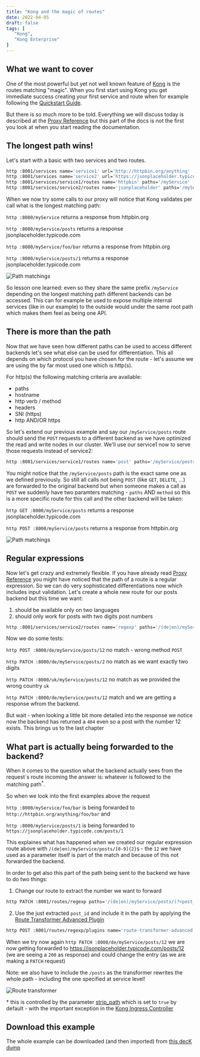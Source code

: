 ```yaml
---
title: "Kong and the magic of routes"
date: 2022-04-05
draft: false
tags: [
   "Kong",
   "Kong Enterprise"
]
---
```


## What we want to cover

One of the most powerful but yet not well known feature of [Kong](https://konghq.com/) is the routes matching "magic". When you first start using Kong you get immediate success creating your first service and route when for example following the [Quickstart Guide](https://docs.konghq.com/gateway/latest/get-started/quickstart/configuring-a-service/). 

But there is so much more to be told. Everything we will discuss today is described at the [Proxy Reference](https://docs.konghq.com/gateway/latest/reference/proxy/#routes-and-matching-capabilities) but this part of the docs  is not the first you look at when you start reading the documentation.

## The longest path wins!

Let's start with a basic with two services and two routes.

```bash
http :8001/services name='service1' url='http://httpbin.org/anything'
http :8001/services name='service2' url='https://jsonplaceholder.typicode.com/posts'
http :8001/services/service1/routes name='httpbin' paths='/myService' -f
http :8001/services/service2/routes name='jsonplaceholder' paths='/myService/posts' -f
```

When we now try some calls to our proxy will notice that Kong validates per call what is the longest matching path:

`http :8000/myService` returns a response from httpbin.org

`http :8000/myService/posts` returns a response jsonplaceholder.typicode.com

`http :8000/myService/foo/bar` returns a response from httpbin.org

`http :8000/myService/posts/1` returns a response jsonplaceholder.typicode.com

![Path matchings](/img/PathMatching.png)

So lesson one learned: even so they share the same prefix `/myService` depending on the longest matching path different backends can be accessed. This can for example be used to expose multiple internal services (like in our example) to the outside would under the same root path which makes them feel as being one API.

## There is more than the path

Now that we have seen how different paths can be used to access different backends let's see what else can be used for differentiation. This all depends on which protocol you have chosen for the route - let's assume we are using the by far most used one which is http(s).

For http(s) the following matching criteria are available:

* paths
* hostname
* http verb / method
* headers
* SNI (https)
* http AND/OR https

So let's extend our previous example and say our `/myService/posts` route should send the `POST` requests to a different backend as we have optimized the read and write nodes in our cluster. We'll use our service1 now to serve those requests instead of service2:

```bash
http :8001/services/service1/routes name='post' paths='/myService/posts' methods='POST' -f
```

You might notice that the `/myService/posts` path is the exact same one as we defined previously. So still all calls not being `POST` (like `GET`, `DELETE`, ...) are forwarded to the original backend but when someone makes a call as `POST` we suddenly have two paramters matching - `paths` AND `method` so this is a more specific route for this call and the other backend will be taken:

`http GET :8000/myService/posts` returns a response jsonplaceholder.typicode.com

`http POST :8000/myService/posts` returns a response from httpbin.org

![Path matchings](/img/HttpVerbMatching.png)

## Regular expressions

Now let's get crazy and extremely flexible. If you have already read [Proxy Reference](https://docs.konghq.com/gateway/latest/reference/proxy/#routes-and-matching-capabilities) you might have noticed that the path of a route is a regular expression. So we can do very sophisticated differentiations now which includes input validation. Let's create a whole new route for our posts backend but this time we want:

1. should be available only on two languages 
2. should only work for posts with two digits post numbers

```bash
http :8001/services/service2/routes name='regexp' paths='/(de|en)/myService/posts/[0-9]{2}$' methods=PATCH -f
```

Now we do some tests:

`http POST :8000/de/myService/posts/12` no match - wrong method `POST`

`http PATCH :8000/de/myService/posts/2` no match as we want exactly two digits

`http PATCH :8000/uk/myService/posts/12` no match as we provided the wrong country `uk`

`http PATCH :8000/de/myService/posts/12` match and we are getting a response wfrom the backend.

But wait - when looking a little bit more detailed into the response we notice now the backend has returned a `404` even so a post with the number 12 exists. This brings us to the last chapter

## What part is actually being forwarded to the backend?

When it comes to the question what the backend actually sees from the request`s route incoming the answer is: whatever is followed to the matching path<sup>*</sup>.

So when we look into the first examples above the request 

`http :8000/myService/foo/bar` is being forwarded to `http://httpbin.org/anything/foo/bar` and 

`http :8000/myService/posts/1` is being forwarded to `https://jsonplaceholder.typicode.com/posts/1`

This explaines what has happened when we created our regular expression route above with `/(de|en)/myService/posts/[0-9]{2}$` - the `12` we have used as a parameter itself is part of the match and because of this not forwarded the backend.

In order to get also this part of the path being sent to the backend we have to do two things:

1. Change our route to extract the number we want to forward

```bash
http PATCH :8001/routes/regexp paths='/(de|en)/myService/posts/(?<post_id>[0-9]{2})$' -f
```

2. Use the just extracted `post_id` and include it in the path by applying the [Route Transformer Advanced Plugin](https://docs.konghq.com/hub/kong-inc/route-transformer-advanced/)

```bash
http POST :8001/routes/regexp/plugins name='route-transformer-advanced' config.path='/posts/$["uri_captures.post_id-name"])' -f
```

When we try now again `http PATCH :8000/de/myService/posts/12` we are now getting forwarded to https://jsonplaceholder.typicode.com/posts/12 (we are seeing a `200` as response) and could change the entry (as we are making a `PATCH` request)

Note: we also have to include the `/posts` as the transformer rewrites the whole path - including the one specified at service level!

![Route transformer](/img/RouteTransformer.png)

\* this is controlled by the parameter [strip_path](https://docs.konghq.com/gateway/latest/admin-api/#request-body-3) which is set to `true` by default - with the important exception in the [Kong Ingress Controller](https://docs.konghq.com/kubernetes-ingress-controller/2.3.x/references/annotations/#konghqcomstrip-path)

## Download this example

The whole example can be downloaded (and then imported) from [this decK dump](https://github.com/svenwal/svenwal.de/tree/master/static/misc/route_matching_deck_dump.yaml)